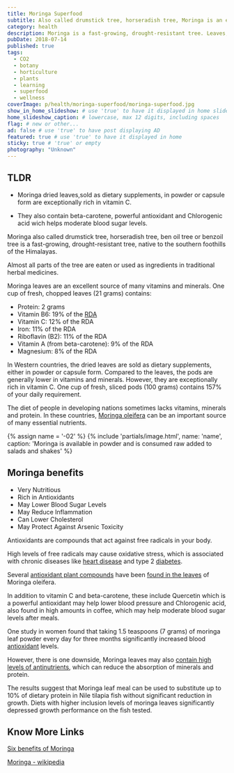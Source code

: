 ```yaml
---
title: Moringa Superfood
subtitle: Also called drumstick tree, horseradish tree, Moringa is an excellent source of vitamins, antioxidants and minerals.
category: health
description: Moringa is a fast-growing, drought-resistant tree. Leaves, rich in vitamins and minerals, are used in herbal medicines. It can be used to substitute protein. # max 160 digits
pubDate: 2018-07-14
published: true
tags:
  - CO2
  - botany
  - horticulture
  - plants
  - learning
  - superfood
  - wellness
coverImage: p/health/moringa-superfood/moringa-superfood.jpg
show_in_home_slideshow: # use 'true' to have it displayed in home slideshow
home_slideshow_caption: # lowercase, max 12 digits, including spaces
flag: # new or other...
ad: false # use 'true' to have post displaying AD
featured: true # use 'true' to have it displayed in home
sticky: true # 'true' or empty
photography: "Unknown"
---
```


<div class="tldr">

## TLDR

- Moringa dried leaves,sold as dietary supplements, in powder or capsule form are exceptionally rich in vitamin C.

- They also contain beta-carotene, powerful antioxidant and Chlorogenic acid wich helps moderate blood sugar levels.

</div>

Moringa also called drumstick tree, horseradish tree, ben oil tree or benzoil tree is a fast-growing, drought-resistant tree, native to the southern foothills of the Himalayas.

Almost all parts of the tree are eaten or used as ingredients in traditional herbal medicines.

Moringa leaves are an excellent source of many vitamins and minerals. One cup of fresh, chopped leaves (21 grams) contains:

- Protein: 2 grams
- Vitamin B6: 19% of the [RDA](https://en.wikipedia.org/wiki/Dietary_Reference_Intake)
- Vitamin C: 12% of the RDA
- Iron: 11% of the RDA
- Riboflavin (B2): 11% of the RDA
- Vitamin A (from beta-carotene): 9% of the RDA
- Magnesium: 8% of the RDA

In Western countries, the dried leaves are sold as dietary supplements, either in powder or capsule form. Compared to the leaves, the pods are generally lower in vitamins and minerals. However, they are exceptionally rich in vitamin C. One cup of fresh, sliced pods (100 grams) contains 157% of your daily requirement.

The diet of people in developing nations sometimes lacks vitamins, minerals and protein. In these countries, [Moringa oleifera](https://en.wikipedia.org/wiki/Moringa_oleifera) can be an important source of many essential nutrients.

{% assign name = '-02' %} {% include 'partials/image.html', name: 'name', caption: 'Moringa is available in powder and is consumed raw added to salads and shakes' %}

## Moringa benefits

- Very Nutritious
- Rich in Antioxidants
- May Lower Blood Sugar Levels
- May Reduce Inflammation
- Can Lower Cholesterol
- May Protect Against Arsenic Toxicity

Antioxidants are compounds that act against free radicals in your body.

High levels of free radicals may cause oxidative stress, which is associated with chronic diseases like [heart disease](https://www.ncbi.nlm.nih.gov/pubmed/21228777) and type 2 [diabetes](https://www.ncbi.nlm.nih.gov/pubmed/17184181).

Several [antioxidant plant compounds](https://www.ncbi.nlm.nih.gov/pubmed/18249514) have been [found in the leaves](https://www.ncbi.nlm.nih.gov/pubmed/19904611) of Moringa oleifera.

In addition to vitamin C and beta-carotene, these include Quercetin which is a powerful antioxidant may help lower blood pressure and Chlorogenic acid, also found in high amounts in coffee, which may help moderate blood sugar levels after meals.

One study in women found that taking 1.5 teaspoons (7 grams) of moringa leaf powder every day for three months significantly increased blood [antioxidant](https://link.springer.com/article/10.1007%2Fs13197-012-0859-9) levels.

However, there is one downside, Moringa leaves may also [contain high levels of antinutrients](https://www.sciencedirect.com/science/article/abs/pii/S0044848602004970), which can reduce the absorption of minerals and protein.

The results suggest that Moringa leaf meal can be used to substitute up to 10% of dietary protein in Nile tilapia fish without significant reduction in growth. Diets with higher inclusion levels of moringa leaves significantly depressed growth performance on the fish tested.

## Know More Links

[Six benefits of Moringa](https://www.healthline.com/nutrition/6-benefits-of-moringa-oleifera)

[Moringa - wikipedia](https://en.wikipedia.org/wiki/Moringa_oleifera)

